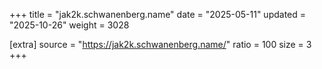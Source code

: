 +++
title = "jak2k.schwanenberg.name"
date = "2025-05-11"
updated = "2025-10-26"
weight = 3028

[extra]
source = "https://jak2k.schwanenberg.name/"
ratio = 100
size = 3
+++
